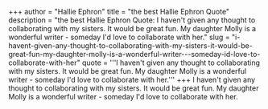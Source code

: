 +++
author = "Hallie Ephron"
title = "the best Hallie Ephron Quote"
description = "the best Hallie Ephron Quote: I haven't given any thought to collaborating with my sisters. It would be great fun. My daughter Molly is a wonderful writer - someday I'd love to collaborate with her."
slug = "i-havent-given-any-thought-to-collaborating-with-my-sisters-it-would-be-great-fun-my-daughter-molly-is-a-wonderful-writer---someday-id-love-to-collaborate-with-her"
quote = '''I haven't given any thought to collaborating with my sisters. It would be great fun. My daughter Molly is a wonderful writer - someday I'd love to collaborate with her.'''
+++
I haven't given any thought to collaborating with my sisters. It would be great fun. My daughter Molly is a wonderful writer - someday I'd love to collaborate with her.

